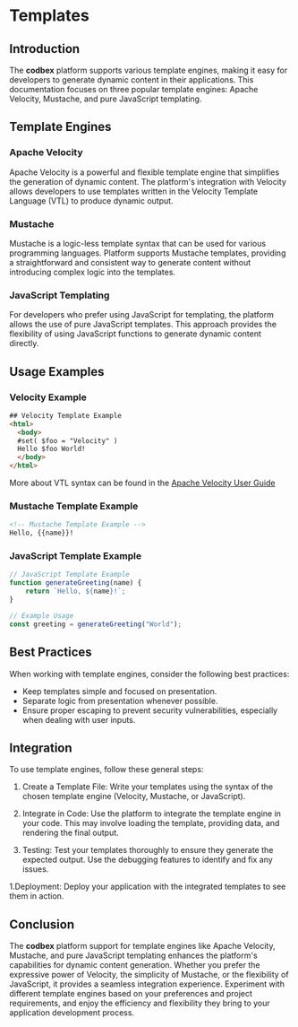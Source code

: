 # Templates

## Introduction

The __codbex__ platform supports various template engines, making it easy for developers to generate dynamic content in their applications. This documentation focuses on three popular template engines: Apache Velocity, Mustache, and pure JavaScript templating.

## Template Engines

### Apache Velocity

Apache Velocity is a powerful and flexible template engine that simplifies the generation of dynamic content. The platform's integration with Velocity allows developers to use templates written in the Velocity Template Language (VTL) to produce dynamic output.

### Mustache

Mustache is a logic-less template syntax that can be used for various programming languages. Platform supports Mustache templates, providing a straightforward and consistent way to generate content without introducing complex logic into the templates.

### JavaScript Templating

For developers who prefer using JavaScript for templating, the platform allows the use of pure JavaScript templates. This approach provides the flexibility of using JavaScript functions to generate dynamic content directly.

## Usage Examples

### Velocity Example

```html
## Velocity Template Example
<html>
  <body>
  #set( $foo = "Velocity" )
  Hello $foo World!
  </body>
</html>
```

More about VTL syntax can be found in the [Apache Velocity User Guide](https://velocity.apache.org/engine/1.7/user-guide.html#hello-velocity-world)

### Mustache Template Example

```html
<!-- Mustache Template Example -->
Hello, {{name}}!
```

### JavaScript Template Example

```javascript
// JavaScript Template Example
function generateGreeting(name) {
    return `Hello, ${name}!`;
}

// Example Usage
const greeting = generateGreeting("World");
```

## Best Practices

When working with template engines, consider the following best practices:

* Keep templates simple and focused on presentation.
* Separate logic from presentation whenever possible.
* Ensure proper escaping to prevent security vulnerabilities, especially when dealing with user inputs.

## Integration

To use template engines, follow these general steps:

1. Create a Template File: Write your templates using the syntax of the chosen template engine (Velocity, Mustache, or JavaScript).

1. Integrate in Code: Use the platform to integrate the template engine in your code. This may involve loading the template, providing data, and rendering the final output.

1. Testing: Test your templates thoroughly to ensure they generate the expected output. Use the debugging features to identify and fix any issues.

1.Deployment: Deploy your application with the integrated templates to see them in action.

## Conclusion

The __codbex__ platform support for template engines like Apache Velocity, Mustache, and pure JavaScript templating enhances the platform's capabilities for dynamic content generation. Whether you prefer the expressive power of Velocity, the simplicity of Mustache, or the flexibility of JavaScript, it provides a seamless integration experience. Experiment with different template engines based on your preferences and project requirements, and enjoy the efficiency and flexibility they bring to your application development process.